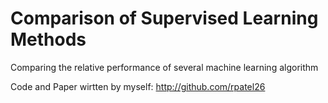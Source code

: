 # Comparison of Supervised Learning Methods

Comparing the relative performance of several machine learning algorithm

Code and Paper wirtten by myself: http://github.com/rpatel26
